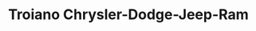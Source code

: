 ---
title: "Troiano Chrysler-Dodge-Jeep-Ram"
url: /colchester/troiano-chrysler-dodge-jeep-ram/
shop: Autohaus
---